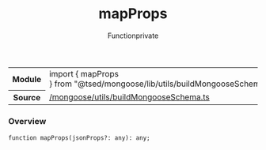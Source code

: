 
<header class="symbol-info-header"><h1 id="mapprops">mapProps</h1><label class="symbol-info-type-label function">Function</label><label class="api-type-label private" title="private">private</label></header>
<!-- summary -->
<section class="symbol-info"><table class="is-full-width"><tbody><tr><th>Module</th><td><div class="lang-typescript"><span class="token keyword">import</span> { mapProps }&nbsp;<span class="token keyword">from</span>&nbsp;<span class="token string">"@tsed/mongoose/lib/utils/buildMongooseSchema"</span></div></td></tr><tr><th>Source</th><td><a href="https://github.com/Romakita/ts-express-decorators/blob/v4.17.0/src//mongoose/utils/buildMongooseSchema.ts#L0-L0">/mongoose/utils/buildMongooseSchema.ts</a></td></tr></tbody></table></section>
<!-- overview -->


### Overview


<pre><code class="typescript-lang ">function <span class="token function">mapProps</span><span class="token punctuation">(</span>jsonProps?<span class="token punctuation">:</span> <span class="token keyword">any</span><span class="token punctuation">)</span><span class="token punctuation">:</span> <span class="token keyword">any</span><span class="token punctuation">;</span></code></pre>


<!-- Parameters -->

<!-- Description -->

<!-- Members -->

